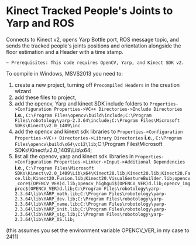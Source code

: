 Kinect Tracked People's Joints to Yarp and ROS
===

Connects to Kinect v2, opens Yarp Bottle port, ROS message topic, and sends the tracked people's joints positions and orientation alongside the floor estimation and a Header with a time stamp.

~~~~~~~~~~~~~~~~
~ Prerequisites: This code requires OpenCV, Yarp, and Kinect SDK v2.
~~~~~~~~~~~~~~~~

To compile in Windows, MSVS2013 you need to:

1. create a new project, turning off `Precompiled Headers` in the creation wizard
2. add these files to project,
3. add the opencv, Yarp and kinect SDK include folders to `Properties->Configuration Properties->VC++ Directories->Include Directories`
**i.e.,** `C:\Program Files\opencv\build\include;C:\Program Files\robotology\yarp-2.3.64\include;C:\Program Files\Microsoft SDKs\Kinect\v2.0_1409\inc`
4. add the opencv and kinext sdk libraries to `Properties->Configuration Properties->VC++ Directories->Library Directories`
**i.e.,** `C:\Program Files\opencv\build\x64\vc12\lib`;C:\Program Files\Microsoft SDKs\Kinect\v2.0_1409\Lib\x64;
5. list all the opencv, yarp and kinect sdk libraries in `Properties->Configuration Properties->Linker->Input->Additional Dependencies` 
**i.e.,** `C:\Program Files\Microsoft SDKs\Kinect\v2.0_1409\Lib\x64\Kinect20.lib;Kinect20.lib;Kinect20.Face.lib;Kinect20.Fusion.lib;Kinect20.VisualGestureBuilder.lib;opencv_core$(OPENCV_VER)d.lib;opencv_highgui$(OPENCV_VER)d.lib;opencv_imgproc$(OPENCV_VER)d.lib;C:\Program Files\robotology\yarp-2.3.64\lib\YARP_math.lib;C:\Program Files\robotology\yarp-2.3.64\lib\YARP_dev.lib;C:\Program Files\robotology\yarp-2.3.64\lib\YARP_name.lib;C:\Program Files\robotology\yarp-2.3.64\lib\YARP_init.lib;C:\Program Files\robotology\yarp-2.3.64\lib\YARP_sig.lib;C:\Program Files\robotology\yarp-2.3.64\lib\YARP_OS.lib;`

(this assumes you set the environment variable OPENCV_VER, in my case to 2411)
